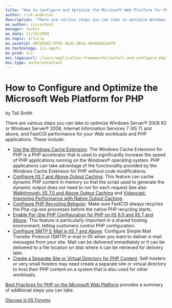 ```yaml
---
title: "How to Configure and Optimize the Microsoft Web Platform for PHP | Microsoft Docs"
author: rick-anderson
description: "There are various steps you can take to optimize Windows Server ® 2008 R2 or Windows Server ® 2008, Internet Information Services 7 (IIS 7) and above, and Fa..."
ms.author: iiscontent
manager: soshir
ms.date: 11/15/2009
ms.topic: article
ms.assetid: d9fd6965-0705-4b33-98cb-49e8b691a9f0
ms.technology: iis-appfx
ms.prod: iis
msc.legacyurl: /learn/application-frameworks/install-and-configure-php-on-iis/how-to-configure-and-optimize-the-microsoft-web-platform-for-php
msc.type: authoredcontent
---
```

How to Configure and Optimize the Microsoft Web Platform for PHP
====================
by Tali Smith

There are various steps you can take to optimize Windows Server® 2008 R2 or Windows Server® 2008, Internet Information Services 7 (IIS 7) and above, and FastCGI performance for your Web workloads and PHP applications. These include:

- [Use the Windows Cache Extension](use-the-windows-cache-extension-for-php.md). The Windows Cache Extension for PHP is a PHP accelerator that is used to significantly increase the speed of PHP applications running on the Windows® operating system. PHP applications can take advantage of the functionality provided by the Windows Cache Extension for PHP without code modifications.
- [Configure IIS 7 and Above Output Caching](../../manage/managing-performance-settings/configure-iis-7-output-caching.md). This feature can cache dynamic PHP content in memory so that the script used to generate the dynamic output does not need to run for each request.See also [Walkthrough: IIS 7.0 and Above Output Caching](../../manage/managing-performance-settings/walkthrough-iis-output-caching.md) and [Videocast: Improving Performance with Native Output Caching](../../manage/managing-performance-settings/improving-performance-with-native-output-caching.md).
- [Configure PHP Recycling Behavior](../running-php-applications-on-iis/configure-php-process-recycling-behavior.md). Make sure FastCGI always recycles the Php-cgi.exe processes before the native PHP recycling starts.
- [Enable Per-Site PHP Configuration for PHP on IIS 6.0 and IIS 7 and Above](enable-per-site-php-configuration-on-iis-60-and-iis-7-and-above.md). This feature is particularly important in a shared hosting environment, letting customers control PHP configuration.
- [Configure SMTP E-Mail in IIS 7 and Above](configure-smtp-e-mail-in-iis-7-and-above.md). Configure Simple Mail Transfer Protocol (SMTP) e-mail in IIS when you want to deliver e-mail messages from your site. Mail can be delivered immediately or it can be delivered to a file location on disk where it can be retrieved for delivery later.
- [Create a Separate Site or Virtual Directory for PHP Content](create-a-separate-site-or-virtual-directory-for-php-content.md). Self-hosters or very small hosters may need create a separate site or virtual directory to host their PHP content on a system that is also used for other workloads.

[Best Practices for PHP on the Microsoft Web Platform](../running-php-applications-on-iis/best-practices-for-php-on-the-microsoft-web-platform.md) provides a summary of additional steps you can take.

[Discuss in IIS Forums](https://forums.iis.net/1102.aspx)